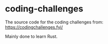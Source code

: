 # coding-challenges

The source code for the coding challenges from: <https://codingchallenges.fyi/>

Mainly done to learn Rust.
